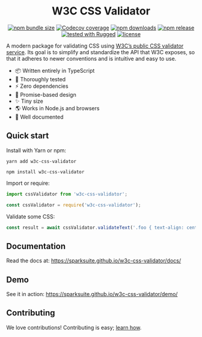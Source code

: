 # <div align="center">W3C CSS Validator</div>

<p align="center">
<a href="https://www.npmjs.com/package/w3c-css-validator"><img alt="npm bundle size" src="https://img.shields.io/bundlephobia/min/w3c-css-validator"></a>
<a href="https://app.codecov.io/gh/sparksuite/w3c-css-validator/branch/master"><img alt="Codecov coverage" src="https://img.shields.io/codecov/c/github/sparksuite/w3c-css-validator"></a>
<a href="https://www.npmjs.com/package/w3c-css-validator"><img alt="npm downloads" src="https://img.shields.io/npm/dw/w3c-css-validator"></a>
<a href="https://www.npmjs.com/package/w3c-css-validator"><img alt="npm release" src="https://img.shields.io/npm/v/w3c-css-validator"></a>
<a href="https://github.com/sparksuite/rugged"><img alt="tested with Rugged" src="https://img.shields.io/badge/tested%20with-Rugged-green"></a>
<a href="https://github.com/sparksuite/w3c-css-validator/blob/master/LICENSE"><img alt="license" src="https://img.shields.io/npm/l/w3c-css-validator"></a>
</p>

A modern package for validating CSS using [W3C’s public CSS validator service](https://jigsaw.w3.org/css-validator/). Its goal is to simplify and standardize the API that W3C exposes, so that it adheres to newer conventions and is intuitive and easy to use.

- 📦 Written entirely in TypeScript
- 🔬 Thoroughly tested
- ⚡️ Zero dependencies
- 🤝 Promise-based design
- ✨ Tiny size
- 🌎 Works in Node.js and browsers
- 📖 Well documented

## Quick start

Install with Yarn or npm:

```
yarn add w3c-css-validator
```

```
npm install w3c-css-validator
```

Import or require:

```ts
import cssValidator from 'w3c-css-validator';
```

```ts
const cssValidator = require('w3c-css-validator');
```

Validate some CSS:

```ts
const result = await cssValidator.validateText('.foo { text-align: center; }');
```

## Documentation

Read the docs at: https://sparksuite.github.io/w3c-css-validator/docs/

## Demo

See it in action: https://sparksuite.github.io/w3c-css-validator/demo/

## Contributing

We love contributions! Contributing is easy; [learn how](https://github.com/sparksuite/w3c-css-validator/blob/master/CONTRIBUTING.md).
